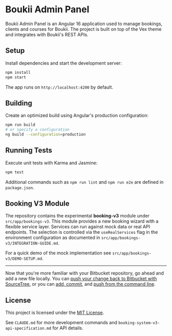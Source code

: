 # Boukii Admin Panel

Boukii Admin Panel is an Angular 16 application used to manage bookings, clients and courses for Boukii. The project is built on top of the Vex theme and integrates with Boukii's REST APIs.

## Setup

Install dependencies and start the development server:

```bash
npm install
npm start
```

The app runs on `http://localhost:4200` by default.

## Building

Create an optimized build using Angular's production configuration:

```bash
npm run build
# or specify a configuration
ng build --configuration=production
```

## Running Tests

Execute unit tests with Karma and Jasmine:

```bash
npm test
```

Additional commands such as `npm run lint` and `npm run e2e` are defined in `package.json`.

## Booking V3 Module

The repository contains the experimental **booking-v3** module under `src/app/bookings-v3`. This module provides a new booking wizard with a flexible service layer. Services can run against mock data or real API endpoints. The selection is controlled via the `useRealServices` flag in the environment configuration as documented in `src/app/bookings-v3/INTEGRATION-GUIDE.md`.

For a quick demo of the mock implementation see `src/app/bookings-v3/DEMO-SETUP.md`.

---

Now that you're more familiar with your Bitbucket repository, go ahead and add a new file locally. You can [push your change back to Bitbucket with SourceTree](https://confluence.atlassian.com/x/iqyBMg), or you can [add, commit,](https://confluence.atlassian.com/x/8QhODQ) and [push from the command line](https://confluence.atlassian.com/x/NQ0zDQ).

## License

This project is licensed under the [MIT License](LICENSE).

See `CLAUDE.md` for more development commands and `booking-system-v3-api-specification.md` for API details.

